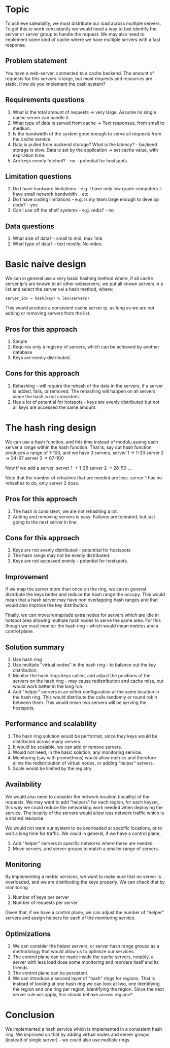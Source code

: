 # Topic

To achieve saleability, we must distribute our load across multiple servers. To get this to work consistantly we would need a way to fast identify the server or server group to handle the request. We may also need to implement some kind of cache where we have multiple servers with a fast response. 

## Problem statement

You have a web-server, connected to a cache backend. The amount of requests for this servers is large, but most requests and resources are static. How do you implement the cash system?

## Requirements questions
1. What is the total amount of requests -> very large. Assume no single cache server can handle it.
1. What type of data is served from cache -> Text responses, from small to medium. 
1. Is the bandwidth of the system good enough to serve all requests from the cache service.
1. Data is pulled from backend storage? What is the latency? - backend storage is slow. Data is set by the application -> set cache value, with expiration time. 
1. Are keys evenly fetched? - no - potential for hostspots.

## Limitation questions
1. Do I have hardware limitations - e.g. I have only low grade computers. I have small network bandwidth .. etc.
1. Do I have coding limitations - e.g. is my team large enough to develop code? - yes
1. Can I use off the shelf systems - e.g. redis? - no

## Data questions
1. What size of data? - small to mid, max 1mb
1. What type of data? - text mostly. No video.

# Basic naive design

We can in general use a very basic hashing method where, if all cache server ip's are known to all other webservers, we put all known servers in a list and select the server vai a hash method, where:

`server_idx = hash(key) % len(servers)`

This would produce a consistent cache server ip, as long as we are not adding or removing servers from the list.

## Pros for this approach
1. Simple
1. Requires only a registry of servers, which can be achieved by another database
1. Keys are evenly distributed.

## Cons for this approach
1. Rehashing - will require the rehash of the data in the servers, if a server is added, fails, or removed. The rehashing will happen on all servers, since the hash is not consistent.
1. Has a lot of potential for hotspots - keys are evenly distributed but not all keys are accessed the same amount.

# The hash ring design

We can use a hash function, and this time instead of modulu assing each server a range within the hash function. That is, say out hash function produces a range of 1-100, and we have 3 servers,
server 1 -> 1-33
server 2 -> 34-67
server 3 -> 67-100

Now if we add a server,
server 1 -> 1-25
server 2 -> 26-50 ...

Note that the number of rehashes that are needed are less. server 1 has no rehashes to do, only server 2 dose.

## Pros for this approach
1. The hash is consistent, we are not rehashing a lot.
1. Adding and removing servers is easy. Failures are tolerated, but just going to the next server in line.

## Cons for this approach
1. Keys are not evenly distributed - potentital for hostspots
1. The hash range may not be evenly distributed.
1. Keys are not accessed evenly - potential for hostspots.

## Improvement
If we map the server more than once on the ring, we can in general distribute the keys better and reduce the hash range the occupy. This would mean that a hash server may have non overlapping hash ranges and that would also improve the key distribution.

Finally, we can move/remap/add extra nodes for servers which are idle in hotspot area allowing multiple hash nodes to serve the same area. For this though we must monitor the hash ring - which would mean metrics and a control plane.

## Solution summary
1. Use hash ring
1. Use multiple "virtual nodes" in the hash ring - to balance out the key distribution.
1. Monitor the hash rings keys called, and adjust the positions of the servers on the hash ring - may cause redistribution and cache miss, but would work better in the long run.
1. Add "helper" servers in an either configuration at the same location in the hash ring. This would distribute the calls randomly or round robin between them. This would mean two servers will be serving the hostspots.

## Performance and scalability
1. The hash ring solution would be performat, since they keys would be distributed across many servers.
1. It would be scalable, we can add or remove servers.
1. Would not need, in the basic solution, any monitoring service.
1. Monitoring (say with prometheus) would allow metrics and therefore allow the redistribution of virtual nodes, or adding "helper" servers.
1. Scale would be limited by the registry.

## Availability
We would also need to consider the network location (locality) of the requests. We may want to add "helpers" for each region, for each keyset, this way we could reduce the networking work needed when deploying the service. The locality of the servers would allow less network traffic which is a shared resource

We would not want our system to be overloaded at specific locations, or to wait a long time for traffic. We could in general, if we have a control plane,
1. Add "helper" servers in specific networks where these are needed.
1. Move servers, and server groups to match a smaller range of servers.

## Monitoring
By implementing a metric services, we want to make sure that no server is overloaded, and we are distributing the keys properly. We can check that by monitoring
1. Number of keys per server
1. Number of requests per server

Given that, if we have a control plane, we can adjust the number of "helper" servers and assign helpers for each of the monitoring service.

## Optimizations
1. We can consider the helper servers, or server hash range groups as a methodology that would allow us to optimize our services.
1. The control plane can be made inside the cache servers, notably, a server with less load dose some monitoring and reorders itself and its friends. 
1. The control plane can be persistent.
1. We can introduce a second layer of "hash" rings for regions. That is instead of looking at one hash ring we can look at two, one identifying the region and one ring per region, identifying the region. Since the next server rule will apply, this should behave across regions?

# Conclusion

We implemented a hash service which is implemented in a consistent hash ring. We improved on that by adding virtual nodes and server groups (instead of single server) - we could also use multiple rings.